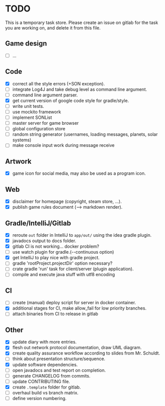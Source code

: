 # TODO
This is a temporary task store. Please create an issue on gitlab for the task you are working on, and delete it from this file.

## Game design
* [ ] ...

## Code
* [X] correct all the style errors (+SON exception).
* [ ] integrate Log4J and take debug level as command line argument.
* [ ] command line argument parser.
* [X] get current version of google code style for gradle/style.
* [ ] write unit tests.
* [ ] use mockito framework
* [ ] implement SONList
* [ ] master server for game browser
* [ ] global configuration store 
* [ ] random string generator (usernames, loading messages, planets, solar systems)
* [ ] make console input work during message receive

## Artwork
* [X] game icon for social media, may also be used as a program icon.

## Web
* [X] disclaimer for homepage (copyright, steam store, ...).
* [X] publish game rules document (--> markdown render).

## Gradle/IntelliJ/Gitlab
* [X] reroute ``out`` folder in IntelliJ to ``app/out/`` using the idea gradle plugin.
* [X] javadocs output to docs folder.
* [X] gitlab CI is not working... docker problem?
* [ ] use watch plugin for gradle.(--continuous option)
* [X] get IntelliJ to play nice with gradle project.
* [ ] gradle 'rootProject.projectDir' option necessary?
* [ ] crate gradle 'run' task for client/server (plugin application).
* [ ] compile and execute java stuff with utf8 encoding

## CI
* [ ] create (manual) deploy script for server in docker container.
* [X] additional stages for CI, make allow_fail for low priority branches.
* [ ] attach binaries from CI to release in gitlab

## Other
* [X] update diary with more entries.
* [X] flesh out network protocol documentation, draw UML diagram.
* [X] create quality assurance workflow according to slides from Mr. Schuldt.
* [ ] think about presentation structure/sequence.
* [X] update software dependencies.
* [ ] open javadocs and test report on completion.
* [ ] generate CHANGELOG from commits.
* [ ] update CONTRIBUTING file.
* [X] create ``.template`` folder for gitlab.
* [ ] overhaul build vs branch matrix.
* [ ] define version numbering.